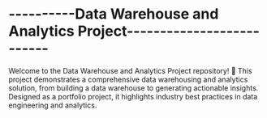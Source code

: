 ----------Data Warehouse and Analytics Project--------------------------
========================================================================
Welcome to the Data Warehouse and Analytics Project repository! 🚀
This project demonstrates a comprehensive data warehousing and analytics solution, from building 
a data warehouse to generating actionable insights. Designed as a portfolio project, it highlights industry best practices in data engineering and analytics.
